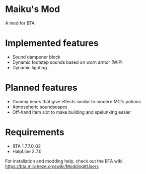 
# Maiku's Mod

A mod for BTA 



# Implemented features
- Sound dampener block
- Dynamic footstep sounds based on worn armor (WIP)
- Dynamic lighting

# Planned features
- Gummy bears that give effects similar to modern MC's potions
- Atmospheric soundscapes
- Off-hand item slot to make building and spelunking easier

# Requirements
- BTA 1.7.7.0_02
- HalpLibe 2.7.0

For installation and modding help, check out the BTA wiki: https://bta.miraheze.org/wiki/Modding#Users